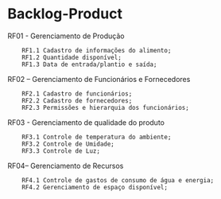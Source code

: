 # Backlog-Product

RF01 - Gerenciamento de Produção

        RF1.1 Cadastro de informações do alimento;
        RF1.2 Quantidade disponível;
        RF1.3 Data de entrada/plantio e saída;
        
RF02 – Gerenciamento de Funcionários e Fornecedores

        RF2.1 Cadastro de funcionários;
        RF2.2 Cadastro de fornecedores;
        RF2.3 Permissões e hierarquia dos funcionários;
        
RF03 - Gerenciamento de qualidade do produto

        RF3.1 Controle de temperatura do ambiente;
        RF3.2 Controle de Umidade;
        RF3.3 Controle de Luz;
        
RF04– Gerenciamento de Recursos

        RF4.1 Controle de gastos de consumo de água e energia; 
        RF4.2 Gerenciamento de espaço disponível;
